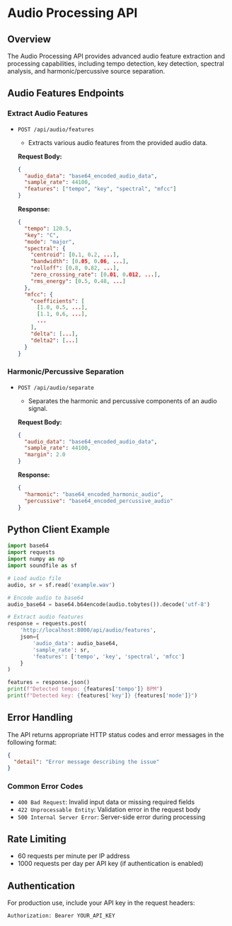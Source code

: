 # Audio Processing API

## Overview
The Audio Processing API provides advanced audio feature extraction and processing capabilities, including tempo detection, key detection, spectral analysis, and harmonic/percussive source separation.

## Audio Features Endpoints

### Extract Audio Features
- `POST /api/audio/features`
  - Extracts various audio features from the provided audio data.
  
  **Request Body:**
  ```json
  {
    "audio_data": "base64_encoded_audio_data",
    "sample_rate": 44100,
    "features": ["tempo", "key", "spectral", "mfcc"]
  }
  ```
  
  **Response:**
  ```json
  {
    "tempo": 120.5,
    "key": "C",
    "mode": "major",
    "spectral": {
      "centroid": [0.1, 0.2, ...],
      "bandwidth": [0.05, 0.06, ...],
      "rolloff": [0.8, 0.82, ...],
      "zero_crossing_rate": [0.01, 0.012, ...],
      "rms_energy": [0.5, 0.48, ...]
    },
    "mfcc": {
      "coefficients": [
        [1.0, 0.5, ...],
        [1.1, 0.6, ...],
        ...
      ],
      "delta": [...],
      "delta2": [...]
    }
  }
  ```

### Harmonic/Percussive Separation
- `POST /api/audio/separate`
  - Separates the harmonic and percussive components of an audio signal.
  
  **Request Body:**
  ```json
  {
    "audio_data": "base64_encoded_audio_data",
    "sample_rate": 44100,
    "margin": 2.0
  }
  ```
  
  **Response:**
  ```json
  {
    "harmonic": "base64_encoded_harmonic_audio",
    "percussive": "base64_encoded_percussive_audio"
  }
  ```

## Python Client Example

```python
import base64
import requests
import numpy as np
import soundfile as sf

# Load audio file
audio, sr = sf.read('example.wav')

# Encode audio to base64
audio_base64 = base64.b64encode(audio.tobytes()).decode('utf-8')

# Extract audio features
response = requests.post(
    'http://localhost:8000/api/audio/features',
    json={
        'audio_data': audio_base64,
        'sample_rate': sr,
        'features': ['tempo', 'key', 'spectral', 'mfcc']
    }
)

features = response.json()
print(f"Detected tempo: {features['tempo']} BPM")
print(f"Detected key: {features['key']} {features['mode']}")
```

## Error Handling

The API returns appropriate HTTP status codes and error messages in the following format:

```json
{
  "detail": "Error message describing the issue"
}
```

### Common Error Codes
- `400 Bad Request`: Invalid input data or missing required fields
- `422 Unprocessable Entity`: Validation error in the request body
- `500 Internal Server Error`: Server-side error during processing

## Rate Limiting

- 60 requests per minute per IP address
- 1000 requests per day per API key (if authentication is enabled)

## Authentication

For production use, include your API key in the request headers:

```
Authorization: Bearer YOUR_API_KEY
```
